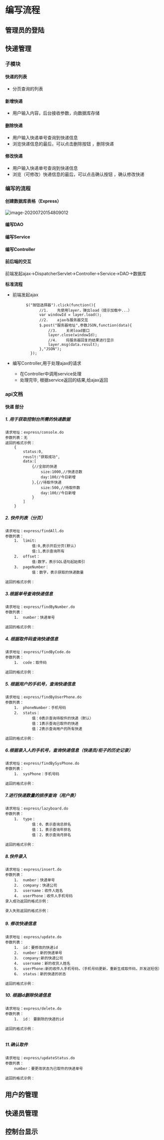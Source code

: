 

# 编写流程

## 管理员的登陆

## 快递管理

### 子模块

#### 快递的列表

- 分页查询的列表

#### 新增快递

- 用户输入内容，后台接收参数，向数据库存储

#### 删除快递

- 用户输入快递单号查询到快递信息
- 浏览快递信息的最后，可以点击删除按钮 ，删除快递

#### 修改快递

- 用户输入快递单号查询到快递信息
- 浏览（可修改）快递信息的最后，可以点击确认按钮 ，确认修改快递

### 编写的流程

#### 创建数据库表格（Express）

![image-20200720154809012](C:\Users\cdd\AppData\Roaming\Typora\typora-user-images\image-20200720154809012.png)

#### 编写DAO

#### 编写Service



#### 编写Controller



#### 前后端的交互





前端发起ajax→DispatcherServlet→Controller→Service→DAO→数据库

**标准流程**

- 前端发起ajax

  ```
  		$("按钮选择器").click(function(){
              //1.    先使用layer，弹出load（提示加载中...）
              var windowId = layer.load();
              //2.    ajax与服务器交互
              $.post("服务器地址",参数JSON,function(data){
                  //3.    关闭load窗口
                  layer.close(windowId);
                  //4.    将服务器回复的结果进行显示
                  layer.msg(data.result);
              },"JSON");
          });
  ```

- 编写Controller,用于处理ajax的请求

  - 在Controller中调用service处理
  - 处理完毕, 根据service返回的结果,给ajax返回

### api文档

#### 快递 部分

##### 1. 用于获取控制台所需的快递数据

```
请求地址：express/console.do
参数列表：无
返回的格式示例：
	{
		status:0,
		reuslt:"获取成功",
		data:[
			{//全部的快递
				size:1000,//快递总数
				day:100//今日新增
			},{//待取件快递
				size:500,//待取件数
				day:100//今日新增
			}
		]
	}
```

##### 2. 快件列表（分页）

```
请求地址：express/findAll.do
参数列表：
	1.	limit:
			值:0,表示开启分页(默认)
			值:1,表示查询所有
	2.	offset：
			值:数字，表示SQL语句起始索引
	3.	pageNumber：
			值：数字，表示获取的快递数量
			
返回的格式示例：
```

##### 3.根据单号查询快递信息

```
请求地址：express/findByNumber.do
参数列表：
	1.	number：快递单号
	
返回的格式示例：
```

##### 4. 根据取件码查询快递信息

```
请求地址：express/findByCode.do
参数列表：
	1.	code：取件码
	
返回的格式示例：
```

##### 5. 根据用户的手机号，查询快递信息

```
请求地址：express/findByUserPhone.do
参数列表：
	1.	phoneNumber：手机号码
	2.	status：
			值：0表示查询待取件的快递（默认）
			值：1表示查询已取件的快递
			值：2表示查询用户的所有快递
	
返回的格式示例：
```

##### 6.根据录入人的手机号，查询快递信息（快递员/柜子的历史记录）

```
请求地址：express/findBySysPhone.do
参数列表：
	1.	sysPhone：手机号码
	
返回的格式示例：
```

##### 7.进行快递数量的排序查询（用户表）

```
请求地址：express/lazyboard.do
参数列表：
	1.	type：
			值：0，表示查询总排名
			值：1，表示查询年排名
			值：2，表示查询月排名
	
返回的格式示例：
```

##### 8.快件录入

```
请求地址：express/insert.do
参数列表：
	1.	number：快递单号
	2.	company：快递公司
	3.	username：收件人姓名
	4.	userPhone：收件人手机号码
录入成功返回的格式示例：
	
录入失败返回的格式示例：
```

##### 

##### 9. 修改快递信息

```
请求地址：express/update.do
参数列表：
	1.	id：要修改的快递id
	2.	number：新的快递单号
	3.	company:新的快递公司
	4.	username：新的收货人姓名
	5.	userPhone:新的收件人手机号码，（手机号码更新，重新生成取件码，并发送短信）
	6.	status：新的快递的状态

返回的格式示例：
```

##### 10. 根据id删除快递信息

```
请求地址：express/delete.do
参数列表：
	1.	id：	要删除的快递的id
	
返回的格式示例：
	
```

##### 11.确认取件

```
请求地址：express/updateStatus.do
参数列表：
	number：要更改状态为已取件的快递单号
	
返回的格式示例：
```



## 用户的管理

## 快递员管理

## 控制台显示

